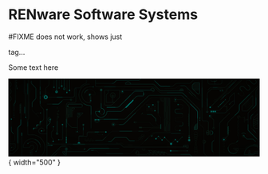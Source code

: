 
# RENware Software Systems


<div class="jumbotron jumbotron-fluid text-left" markdown> #FIXME does not work, shows just <p> tag...
    <p>Some text here</p>
</div>

![ren background picture](./pictures/RENbackgroud.jpg){ width="500" }





